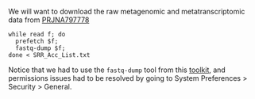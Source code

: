 

We will want to download the raw metagenomic and metatranscriptomic data from
[PRJNA797778](https://www.ncbi.nlm.nih.gov/Traces/study/?query_key=2&WebEnv=MCID_629243db1e2bb80ce2975572&o=acc_s%3Aa)

```
while read f; do
  prefetch $f;
  fastq-dump $f;
done < SRR_Acc_List.txt
```

Notice that we had to use the `fastq-dump` tool from this
[toolkit](https://trace.ncbi.nlm.nih.gov/Traces/sra/sra.cgi?view=software), and
permissions issues had to be resolved by going to System Preferences > Security > General.
